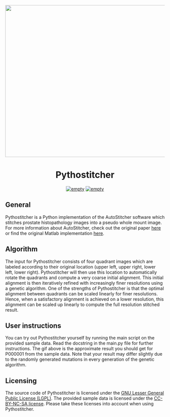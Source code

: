 <p align="center">
  <img width="640" height="480" src="./results/general/tform_progression.gif">
</p>

<h1 align="center">Pythostitcher</h2>

<p align="center">
   <a href="https://github.com/psf/black"><img alt="empty" src=https://img.shields.io/badge/code%20style-black-000000.svg></a>
   <a href="https://github.com/PyCQA/pylint"><img alt="empty" src=https://img.shields.io/badge/linting-pylint-yellowgreen></a>
</p>
    
## General
Pythostitcher is a Python implementation of the AutoStitcher software which stitches prostate histopathology images into a pseudo whole mount image. For more information about AutoStitcher, check out the original paper [here](https://www.nature.com/articles/srep29906) or find the original Matlab implementation [here](https://engineering.case.edu/centers/ccipd/content/software).

## Algorithm
The input for Pythostitcher consists of four quadrant images which are labeled according to their original location (upper left, upper right, lower left, lower right). Pythostitcher will then use this location to automatically rotate the quadrants and compute a very coarse initial alignment. This initial alignment is then iteratively refined with increasingly finer resolutions using a genetic algorithm. One of the strengths of Pythostitcher is that the optimal alignment between quadrants can be scaled linearly for finer resolutions. Hence, when a satisfactory alignment is achieved on a lower resolution, this alignment can be scaled up linearly to compute the full resolution stitched result. 

## User instructions
You can try out Pythostitcher yourself by running the main script on the provided sample data. Read the docstring in the main.py file for further instructions. The gif above is the approximate result you should get for P000001 from the sample data. Note that your result may differ slightly due to the randomly generated mutations in every generation of the genetic algorithm. 

## Licensing
The source code of Pythostitcher is licensed under the [GNU Lesser General Public License (LGPL)](https://www.gnu.org/licenses/lgpl-3.0.nl.html). The provided sample data is licensed under the [CC-BY-NC-SA license](https://creativecommons.org/licenses/by-nc-sa/3.0/). Please take these licenses into account when using Pythostitcher.
